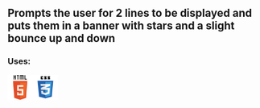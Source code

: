 ## Prompts the user for 2 lines to be displayed and puts them in a banner with stars and a slight bounce up and down

### Uses:

<img src="images/html5-icon-min.png" width="50" height="50"><img src="images/css3-icon-min.png" width="50" height="50">
